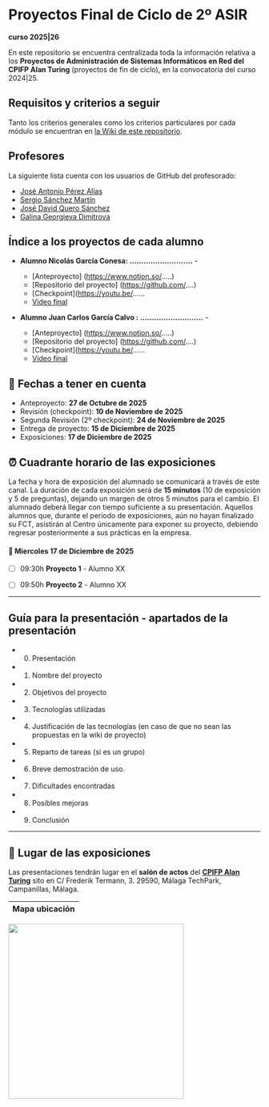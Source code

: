 # Proyectos Final de Ciclo de 2º ASIR
**curso 2025|26**

En este repositorio se encuentra centralizada toda la información relativa a los **Proyectos de Administración de Sistemas Informáticos en Red del CPIFP Alan Turing** (proyectos de fin de ciclo), en la convocatoria del curso 2024|25.

## Requisitos y criterios a seguir

Tanto los criterios generales como los criterios particulares por cada módulo se encuentran en [la Wiki de este repositorio](https://github.com/CPIFPAlanTuring/2asir-tfc-2425/wiki).

## Profesores

La siguiente lista cuenta con los usuarios de GitHub del profesorado:
* [José Antonio Pérez Alías](https://github.com/joseantper)
* [Sergio Sánchez Martín](https://github.com/SergioSanchezMartin)
* [José David Quero Sánchez](https://github.com/josedavid-quero)
* [Galina Georgieva Dimitrova](https://github.com/galinadim)


## Índice a los proyectos de cada alumno

* **Alumno Nicolás García Conesa: ...........................** - 
    - [Anteproyecto] (https://www.notion.so/.....)
    - [Repositorio del proyecto] (https://github.com/....)
    - [Checkpoint](https://youtu.be/......
    - [Video final](https://)
   
* **Alumno Juan Carlos García Calvo : ...........................** - 
    - [Anteproyecto] (https://www.notion.so/.....)
    - [Repositorio del proyecto] (https://github.com/....)
    - [Checkpoint](https://youtu.be/......
    - [Video final](https://)
   
  
  
## 📝 Fechas a tener en cuenta
* Anteproyecto: **27 de Octubre de 2025**
* Revisión (checkpoint): **10 de Noviembre de 2025**
* Segunda Revisión (2º checkpoint): **24 de Noviembre de 2025**
* Entrega de proyecto: **15 de Diciembre de 2025**
* Exposiciones: **17 de Diciembre de 2025**

## ⏰ Cuadrante horario de las exposiciones

La fecha y hora de exposición del alumnado se comunicará a través de este canal. La duración de cada exposición será de **15 minutos** (10 de exposición y 5 de preguntas), dejando un margen de otros 5 minutos para el cambio. El alumnado deberá llegar con tiempo suficiente a su presentación. Aquellos alumnos que, durante el período de exposiciones, aún no hayan finalizado su FCT, asistirán al Centro únicamente para exponer su proyecto, debiendo regresar posteriormente a sus prácticas en la empresa.

#### :calendar: Miercoles 17 de Diciembre de 2025

- [ ] 09:30h **Proyecto 1** - Alumno XX
- [ ] 09:50h **Proyecto 2** - Alumno XX



---
## Guía para la presentación - apartados de la presentación

* 0. Presentación
* 1. Nombre del proyecto
* 2. Objetivos del proyecto
* 3. Tecnologías utilizadas
* 4. Justificación de las tecnologías (en caso de que no sean las propuestas en la wiki de proyecto)
* 5. Reparto de tareas (si es un grupo)
* 6. Breve demostración de uso.
* 7. Dificultades encontradas
* 8. Posibles mejoras
* 9. Conclusión

---

## :school: Lugar de las exposiciones

Las presentaciones tendrán lugar en el **salón de actos** del [**CPIFP Alan Turing**](https://maps.app.goo.gl/JThz6bDRVpknfbNh7) sito en C/ Frederik Termann, 3. 29590, Málaga TechPark, Campanillas, Málaga.

Mapa ubicación             | 
:-------------------------:|
<a href="https://maps.app.goo.gl/JThz6bDRVpknfbNh7" target="_blank"><img src="https://github.com/CPIFPAlanTuring/2daw-tfc-2324/blob/main/CPIFP_mapa_ubicación.png" width="350" /></a> 

